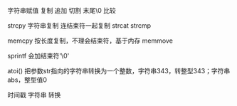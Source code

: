 
字符串赋值
复制
追加
切割
末尾\0
比较

strcpy 字符串复制 连结束符一起复制
strcat
strcmp

memcpy 按长度复制，不理会结束符，基于内存
memmove


sprintf 会加结束符'\0'

atoi() 把参数str指向的字符串转换为一个整数，字符串343，转整型343；字符串abs，整型值0

时间戳 字符串 转换
